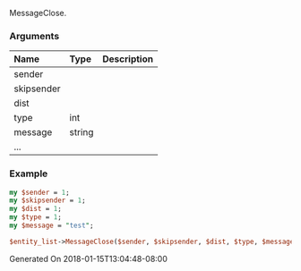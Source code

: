 MessageClose.
### Arguments
**Name**|**Type**|**Description**
:---|:---|:---
sender||
skipsender||
dist||
type|int|
message|string|
...||

### Example

```perl
my $sender = 1;
my $skipsender = 1;
my $dist = 1;
my $type = 1;
my $message = "test";

$entity_list->MessageClose($sender, $skipsender, $dist, $type, $message, ...); # Returns void
```


Generated On 2018-01-15T13:04:48-08:00